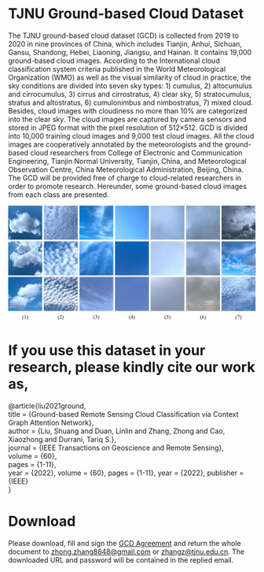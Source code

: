 # TJNU Ground-based Cloud Dataset

The TJNU ground-based cloud dataset (GCD) is collected from 2019 to 2020 in nine provinces of China, which includes Tianjin, Anhui, Sichuan, Gansu, Shandong, Hebei, Liaoning, Jiangsu, and Hainan. It contains 19,000 ground-based cloud images. According to the International cloud classification system criteria published in the World Meteorological Organization (WMO) as well as the visual similarity of cloud in practice, the sky conditions are divided into seven sky types: 1) cumulus, 2) altocumulus and cirrocumulus, 3) cirrus and cirrostratus, 4) clear sky, 5) stratocumulus, stratus and altostratus, 6) cumulonimbus and nimbostratus, 7) mixed cloud. Besides, cloud images with cloudiness no more than 10% are categorized into the clear sky. The cloud images are captured by camera sensors and stored in JPEG format with the pixel resolution of 512×512. GCD is divided into 10,000 training cloud images and 9,000 test cloud images. All the cloud images are cooperatively annotated by the meteorologists and the ground-based cloud researchers from College of Electronic and Communication Engineering, Tianjin Normal University, Tianjin, China, and Meteorological Observation Centre, China Meteorological Administration, Beijing, China. The GCD will be provided free of charge to cloud-related researchers in order to promote research. Hereunder, some ground-based cloud images from each class are presented. 	

![image](https://github.com/zhongzhang8848/TJNU-Ground-based-Cloud-Dataset/blob/master/image.jpg)

# If you use this dataset in your research, please kindly cite our work as,

@article{liu2021ground,  
  title = {Ground-based Remote Sensing Cloud Classification via Context Graph Attention Network},  
  author = {Liu, Shuang and Duan, Linlin and Zhang, Zhong and Cao, Xiaozhong and Durrani, Tariq S.},  
  journal = {IEEE Transactions on Geoscience and Remote Sensing},  
  volume = {60},   
  pages = {1-11},  
  year = {2022}, 
  volume = {60},
  pages = {1-11},
  year = {2022}, 
  publisher = {IEEE}  
}

# Download
Please download, fill and sign the [GCD Agreement](https://github.com/zhongzhang8848/TJNU-Ground-based-Cloud-Dataset/blob/master/GCD%20Agreement.pdf) and return the whole document to zhong.zhang8848@gmail.com or zhangz@tjnu.edu.cn. The downloaded URL and password will be contained in the replied email.

